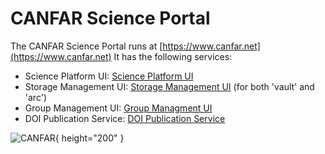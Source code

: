 # CANFAR Science Portal

The CANFAR Science Portal runs at [https://www.canfar.net](https://www.canfar.net)
It has the following services:

* Science Platform UI:  [Science Platform UI](https://www.canfar.net/science-portal)
* Storage Management UI:  [Storage Management UI](https://www.canfar.net/storage/vault/list/) (for both 'vault' and 'arc')
* Group Management UI:  [Group Managment UI](https://www.cadc-ccda.hia-iha.nrc-cnrc.gc.ca/en/groups/)
* DOI Publication Service:  [DOI Publication Service](https://www.canfar.net/citation)

![CANFAR](https://www.canfar.net/css/images/logo.png){ height="200" }
